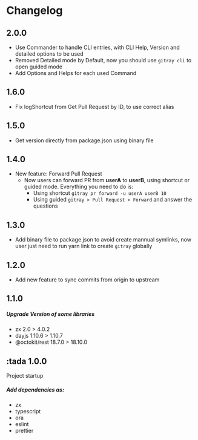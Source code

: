 # Changelog

## 2.0.0

* Use Commander to handle CLI entries, with CLI Help, Version and detailed options to be used
* Removed Detailed mode by Default, now you should use `gitray cli` to open guided mode
* Add Options and Helps for each used Command

## 1.6.0

* Fix logShortcut from Get Pull Request by ID, to use correct alias 

## 1.5.0

* Get version directly from package.json using binary file

## 1.4.0

* New feature: Forward Pull Request
    * Now users can forward PR from **userA** to **userB**, using shortcut or guided mode.
    Everything you need to do is:
        * Using shortcut `gitray pr forward -u userA userB 10`
        * Using guided `gitray > Pull Request > Forward` and answer the questions

## 1.3.0

*  Add binary file to package.json to avoid create mannual symlinks, now user just need to run yarn link to create `gitray` globally


## 1.2.0

* Add new feature to sync commits from origin to upstream

## 1.1.0

##### Upgrade Version of some libraries

* zx 2.0 > 4.0.2
* dayjs 1.10.6 > 1.10.7
* @octokit/rest 18.7.0 > 18.10.0
## :tada 1.0.0

Project startup
##### Add dependencies as:
* zx
* typescript
* ora
* eslint
* prettier

